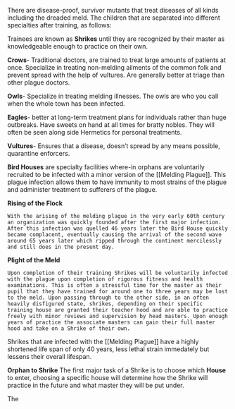 There are disease-proof, survivor mutants that treat diseases of all kinds including the dreaded meld. The children that are separated into different specialties after training, as follows:

Trainees are known as **Shrikes** until they are recognized by their master as knowledgeable enough to practice on their own.

**Crows**- Traditional doctors, are trained to treat large amounts of patients at once. Specialize in treating non-melding ailments of the common folk and prevent spread with the help of vultures. Are generally better at triage than other plague doctors.

**Owls**- Specialize in treating melding illnesses. The owls are who you call when the whole town has been infected.

**Eagles**- better at long-term treatment plans for individuals rather than huge outbreaks. Have sweets on hand at all times for bratty nobles. They will often be seen along side Hermetics for personal treatments.

**Vultures**- Ensures that a disease, doesn’t spread by any means possible, quarantine enforcers.

**Bird Houses** are specialty facilities where-in orphans are voluntarily recruited to be infected with a minor version of the [[Melding Plague]]. This plague infection allows them to have immunity to most strains of the plague and administer treatment to sufferers of the plague.

**Rising of the Flock**

	With the arising of the melding plague in the very early 60th century an organization was quickly founded after the first major infection. After this infection was quelled 46 years later the Bird House quickly became complacent, eventually causing the arrival of the second wave around 65 years later which ripped through the continent mercilessly and still does in the present day.

**Plight of the Meld**

	Upon completion of their training Shrikes will be voluntarily infected with the plague upon completion of rigorous fitness and health examinations. This is often a stressful time for the master as their pupil that they have trained for around one to three years may be lost to the meld. Upon passing through to the other side, in an often heavily disfigured state, shrikes, depending on their specific training house are granted their teacher hood and are able to practice freely with minor reviews and supervision by head masters. Upon enough years of practice the associate masters can gain their full master hood and take on a Shrike of their own.

Shrikes that are infected with the [[Melding Plague]] have a highly shortened life span of only 40 years, less lethal strain immedately but lessens their overall lifespan.

**Orphan to Shrike**
The first major task of a Shrike is to choose which **House** to enter, choosing a specific house will determine how the Shrike will practice in the future and what master they will be put under.

The 